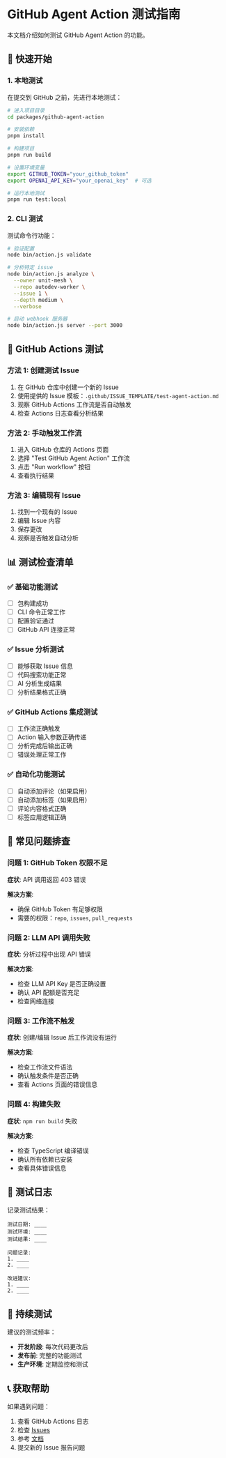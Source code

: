 # GitHub Agent Action 测试指南

本文档介绍如何测试 GitHub Agent Action 的功能。

## 🚀 快速开始

### 1. 本地测试

在提交到 GitHub 之前，先进行本地测试：

```bash
# 进入项目目录
cd packages/github-agent-action

# 安装依赖
pnpm install

# 构建项目
pnpm run build

# 设置环境变量
export GITHUB_TOKEN="your_github_token"
export OPENAI_API_KEY="your_openai_key"  # 可选

# 运行本地测试
pnpm run test:local
```

### 2. CLI 测试

测试命令行功能：

```bash
# 验证配置
node bin/action.js validate

# 分析特定 issue
node bin/action.js analyze \
  --owner unit-mesh \
  --repo autodev-worker \
  --issue 1 \
  --depth medium \
  --verbose

# 启动 webhook 服务器
node bin/action.js server --port 3000
```

## 🔧 GitHub Actions 测试

### 方法 1: 创建测试 Issue

1. 在 GitHub 仓库中创建一个新的 Issue
2. 使用提供的 Issue 模板：`.github/ISSUE_TEMPLATE/test-agent-action.md`
3. 观察 GitHub Actions 工作流是否自动触发
4. 检查 Actions 日志查看分析结果

### 方法 2: 手动触发工作流

1. 进入 GitHub 仓库的 Actions 页面
2. 选择 "Test GitHub Agent Action" 工作流
3. 点击 "Run workflow" 按钮
4. 查看执行结果

### 方法 3: 编辑现有 Issue

1. 找到一个现有的 Issue
2. 编辑 Issue 内容
3. 保存更改
4. 观察是否触发自动分析

## 📊 测试检查清单

### ✅ 基础功能测试

- [ ] 包构建成功
- [ ] CLI 命令正常工作
- [ ] 配置验证通过
- [ ] GitHub API 连接正常

### ✅ Issue 分析测试

- [ ] 能够获取 Issue 信息
- [ ] 代码搜索功能正常
- [ ] AI 分析生成结果
- [ ] 分析结果格式正确

### ✅ GitHub Actions 集成测试

- [ ] 工作流正确触发
- [ ] Action 输入参数正确传递
- [ ] 分析完成后输出正确
- [ ] 错误处理正常工作

### ✅ 自动化功能测试

- [ ] 自动添加评论（如果启用）
- [ ] 自动添加标签（如果启用）
- [ ] 评论内容格式正确
- [ ] 标签应用逻辑正确

## 🐛 常见问题排查

### 问题 1: GitHub Token 权限不足

**症状**: API 调用返回 403 错误

**解决方案**:
- 确保 GitHub Token 有足够权限
- 需要的权限：`repo`, `issues`, `pull_requests`

### 问题 2: LLM API 调用失败

**症状**: 分析过程中出现 API 错误

**解决方案**:
- 检查 LLM API Key 是否正确设置
- 确认 API 配额是否充足
- 检查网络连接

### 问题 3: 工作流不触发

**症状**: 创建/编辑 Issue 后工作流没有运行

**解决方案**:
- 检查工作流文件语法
- 确认触发条件是否正确
- 查看 Actions 页面的错误信息

### 问题 4: 构建失败

**症状**: `npm run build` 失败

**解决方案**:
- 检查 TypeScript 编译错误
- 确认所有依赖已安装
- 查看具体错误信息

## 📝 测试日志

记录测试结果：

```
测试日期: ____
测试环境: ____
测试结果: ____

问题记录:
1. ____
2. ____

改进建议:
1. ____
2. ____
```

## 🔄 持续测试

建议的测试频率：

- **开发阶段**: 每次代码更改后
- **发布前**: 完整的功能测试
- **生产环境**: 定期监控和测试

## 📞 获取帮助

如果遇到问题：

1. 查看 GitHub Actions 日志
2. 检查 [Issues](https://github.com/unit-mesh/autodev-worker/issues)
3. 参考 [文档](../README.md)
4. 提交新的 Issue 报告问题
